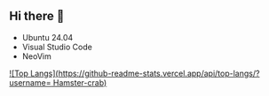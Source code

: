 ## Hi there 👋

<!--
**Hamster-crab/Hamster-crab** is a ✨ _special_ ✨ repository because its `README.md` (this file) appears on your GitHub profile.

Here are some ideas to get you started:

- 🔭 I’m currently working on ...
- 🌱 I’m currently learning ...
- 👯 I’m looking to collaborate on ...
- 🤔 I’m looking for help with ...
- 💬 Ask me about ...
- 📫 How to reach me: ...
- 😄 Pronouns: ...
- ⚡ Fun fact: ...
-->

- Ubuntu 24.04
- Visual Studio Code
- NeoVim

[![Top Langs](https://github-readme-stats.vercel.app/api/top-langs/?username=    Hamster-crab)](https://github.com/anuraghazra/github-readme-stats)
